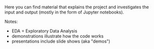 Here you can find material that explains the project and investigates the input and output (mostly in the form of Jupyter notebooks).

Notes:
* EDA = Exploratory Data Analysis
* demonstrations illustrate how the code works
* presentations include slide shows (aka "demos")

